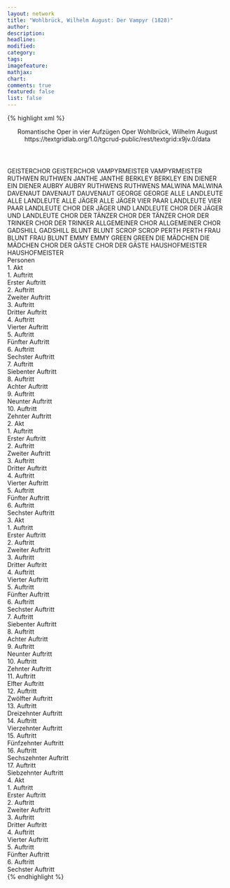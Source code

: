 ```yaml
---
layout: network
title: "Wohlbrück, Wilhelm August: Der Vampyr (1828)"
author:
description:
headline:
modified:
category:
tags:
imagefeature:
mathjax:
chart:
comments: true
featured: false
list: false
---
```

{% highlight xml %}
<?xml-model href="https://raw.githubusercontent.com/DLiNa/project/master/rules/lina.rnc"?><?xml-model href="https://raw.githubusercontent.com/DLiNa/project/master/rules/lina.sch"?>
<play xmlns="http://lina.digital">
  <header>
    <title>Der Vampyr</title>
    <subtitle>Romantische Oper in vier Aufzügen</subtitle>
    <genretitle>Oper</genretitle>
    <author>Wohlbrück, Wilhelm August</author>
    <date type="print"/>
    <date type="premiere" when="1828"/>
    <source>https://textgridlab.org/1.0/tgcrud-public/rest/textgrid:x9jv.0/data</source>
  </header>
  <personae>
    <character>
      <name>GEISTERCHOR</name>
      <alias xml:id="geisterchor">
        <name>GEISTERCHOR</name>
      </alias>
    </character>
    <character>
      <name>VAMPYRMEISTER</name>
      <alias xml:id="vampyrmeister">
        <name>VAMPYRMEISTER</name>
      </alias>
    </character>
    <character>
      <name>RUTHWEN</name>
      <alias xml:id="ruthwen">
        <name>RUTHWEN</name>
      </alias>
    </character>
    <character>
      <name>JANTHE</name>
      <alias xml:id="janthe">
        <name>JANTHE</name>
      </alias>
    </character>
    <character>
      <name>BERKLEY</name>
      <alias xml:id="berkley">
        <name>BERKLEY</name>
      </alias>
    </character>
    <character>
      <name>EIN DIENER</name>
      <alias xml:id="ein_diener">
        <name>EIN DIENER</name>
      </alias>
    </character>
    <character>
      <name>AUBRY</name>
      <alias xml:id="aubry">
        <name>AUBRY</name>
      </alias>
    </character>
    <character>
      <name>RUTHWENS</name>
      <alias xml:id="ruthwens">
        <name>RUTHWENS</name>
      </alias>
    </character>
    <character>
      <name>MALWINA</name>
      <alias xml:id="malwina">
        <name>MALWINA</name>
      </alias>
    </character>
    <character>
      <name>DAVENAUT</name>
      <alias xml:id="davenaut">
        <name>DAVENAUT</name>
      </alias>
      <alias xml:id="dauvenaut">
        <name>DAUVENAUT</name>
      </alias>
    </character>
    <character>
      <name>GEORGE</name>
      <alias xml:id="george">
        <name>GEORGE</name>
      </alias>
    </character>
    <character>
      <name>ALLE LANDLEUTE</name>
      <alias xml:id="alle_landleute">
        <name>ALLE LANDLEUTE</name>
      </alias>
    </character>
    <character>
      <name>ALLE JÄGER</name>
      <alias xml:id="alle_jäger">
        <name>ALLE JÄGER</name>
      </alias>
    </character>
    <character>
      <name>VIER PAAR LANDLEUTE</name>
      <alias xml:id="vier_paar_landleute">
        <name>VIER PAAR LANDLEUTE</name>
      </alias>
    </character>
    <character>
      <name>CHOR DER JÄGER UND LANDLEUTE</name>
      <alias xml:id="chor_der_jäger_und_landleute">
        <name>CHOR DER JÄGER UND LANDLEUTE</name>
      </alias>
    </character>
    <character>
      <name>CHOR DER TÄNZER</name>
      <alias xml:id="chor_der_tänzer">
        <name>CHOR DER TÄNZER</name>
      </alias>
    </character>
    <character>
      <name>CHOR DER TRINKER</name>
      <alias xml:id="chor_der_trinker">
        <name>CHOR DER TRINKER</name>
      </alias>
    </character>
    <character>
      <name>ALLGEMEINER CHOR</name>
      <alias xml:id="allgemeiner_chor">
        <name>ALLGEMEINER CHOR</name>
      </alias>
    </character>
    <character>
      <name>GADSHILL</name>
      <alias xml:id="gadshill">
        <name>GADSHILL</name>
      </alias>
    </character>
    <character>
      <name>BLUNT</name>
      <alias xml:id="blunt">
        <name>BLUNT</name>
      </alias>
    </character>
    <character>
      <name>SCROP</name>
      <alias xml:id="scrop">
        <name>SCROP</name>
      </alias>
    </character>
    <character>
      <name>PERTH</name>
      <alias xml:id="perth">
        <name>PERTH</name>
      </alias>
    </character>
    <character>
      <name>FRAU BLUNT</name>
      <alias xml:id="frau_blunt">
        <name>FRAU BLUNT</name>
      </alias>
    </character>
    <character>
      <name>EMMY</name>
      <alias xml:id="emmy">
        <name>EMMY</name>
      </alias>
    </character>
    <character>
      <name>GREEN</name>
      <alias xml:id="green">
        <name>GREEN</name>
      </alias>
    </character>
    <character>
      <name>DIE MÄDCHEN</name>
      <alias xml:id="die_mädchen">
        <name>DIE MÄDCHEN</name>
      </alias>
    </character>
    <character>
      <name>CHOR DER GÄSTE</name>
      <alias xml:id="chor_der_gäste">
        <name>CHOR DER GÄSTE</name>
      </alias>
    </character>
    <character>
      <name>HAUSHOFMEISTER</name>
      <alias xml:id="haushofmeister">
        <name>HAUSHOFMEISTER</name>
      </alias>
    </character>
  </personae>
  <text>
    <div>
      <head>Personen</head>
    </div>
    <div>
      <head>1. Akt</head>
      <div>
        <head>1. Auftritt</head>
        <div>
          <head>Erster Auftritt</head>
          <sp who="#geisterchor">
            <amount n="2" unit="speech_acts"/>
            <amount n="172" unit="words"/>
            <amount n="34" unit="lines"/>
            <amount n="1018" unit="chars"/>
          </sp>
        </div>
      </div>
      <div>
        <head>2. Auftritt</head>
        <div>
          <head>Zweiter Auftritt</head>
          <sp who="#geisterchor">
            <amount n="1" unit="speech_acts"/>
            <amount n="7" unit="words"/>
            <amount n="2" unit="lines"/>
            <amount n="44" unit="chars"/>
          </sp>
          <sp who="#vampyrmeister">
            <amount n="1" unit="speech_acts"/>
            <amount n="55" unit="words"/>
            <amount n="10" unit="lines"/>
            <amount n="301" unit="chars"/>
          </sp>
          <sp who="#ruthwen">
            <amount n="1" unit="speech_acts"/>
            <amount n="26" unit="words"/>
            <amount n="4" unit="lines"/>
            <amount n="130" unit="chars"/>
          </sp>
        </div>
      </div>
      <div>
        <head>3. Auftritt</head>
        <div>
          <head>Dritter Auftritt</head>
          <sp who="#geisterchor">
            <amount n="1" unit="speech_acts"/>
            <amount n="44" unit="words"/>
            <amount n="9" unit="lines"/>
            <amount n="293" unit="chars"/>
          </sp>
        </div>
      </div>
      <div>
        <head>4. Auftritt</head>
        <div>
          <head>Vierter Auftritt</head>
          <sp who="#ruthwen">
            <amount n="1" unit="speech_acts"/>
            <amount n="414" unit="words"/>
            <amount n="64" unit="lines"/>
            <amount n="2210" unit="chars"/>
          </sp>
        </div>
      </div>
      <div>
        <head>5. Auftritt</head>
        <div>
          <head>Fünfter Auftritt</head>
          <sp who="#ruthwen">
            <amount n="10" unit="speech_acts"/>
            <amount n="295" unit="words"/>
            <amount n="33" unit="lines"/>
            <amount n="1525" unit="chars"/>
          </sp>
          <sp who="#janthe">
            <amount n="9" unit="speech_acts"/>
            <amount n="297" unit="words"/>
            <amount n="23" unit="lines"/>
            <amount n="1581" unit="chars"/>
          </sp>
          <sp who="#janthe">
            <amount n="1" unit="speech_acts"/>
            <amount n="43" unit="words"/>
            <amount n="7" unit="lines"/>
            <amount n="224" unit="chars"/>
          </sp>
        </div>
      </div>
      <div>
        <head>6. Auftritt</head>
        <div>
          <head>Sechster Auftritt</head>
          <sp who="#allgemeiner_chor">
            <amount n="1" unit="speech_acts"/>
            <amount n="32" unit="words"/>
            <amount n="10" unit="lines"/>
            <amount n="178" unit="chars"/>
          </sp>
        </div>
      </div>
      <div>
        <head>7. Auftritt</head>
        <div>
          <head>Siebenter Auftritt</head>
          <sp who="#berkley">
            <amount n="4" unit="speech_acts"/>
            <amount n="100" unit="words"/>
            <amount n="14" unit="lines"/>
            <amount n="542" unit="chars"/>
          </sp>
          <sp who="#allgemeiner_chor">
            <amount n="2" unit="speech_acts"/>
            <amount n="94" unit="words"/>
            <amount n="17" unit="lines"/>
            <amount n="524" unit="chars"/>
          </sp>
          <sp who="#janthe">
            <amount n="3" unit="speech_acts"/>
            <amount n="5" unit="words"/>
            <amount n="3" unit="lines"/>
            <amount n="22" unit="chars"/>
          </sp>
          <sp who="#ruthwen">
            <amount n="2" unit="speech_acts"/>
            <amount n="2" unit="words"/>
            <amount n="2" unit="lines"/>
            <amount n="10" unit="chars"/>
          </sp>
        </div>
      </div>
      <div>
        <head>8. Auftritt</head>
        <div>
          <head>Achter Auftritt</head>
          <sp who="#berkley">
            <amount n="2" unit="speech_acts"/>
            <amount n="17" unit="words"/>
            <amount n="4" unit="lines"/>
            <amount n="101" unit="chars"/>
          </sp>
          <sp who="#janthe #allgemeiner_chor #berkley">
            <amount n="1" unit="speech_acts"/>
            <amount n="3" unit="words"/>
            <amount n="1" unit="lines"/>
            <amount n="12" unit="chars"/>
          </sp>
          <sp who="#ein_diener">
            <amount n="1" unit="speech_acts"/>
            <amount n="25" unit="words"/>
            <amount n="5" unit="lines"/>
            <amount n="152" unit="chars"/>
          </sp>
          <sp who="#janthe #allgemeiner_chor #berkley #ein_diener">
            <amount n="1" unit="speech_acts"/>
            <amount n="7" unit="words"/>
            <amount n="1" unit="lines"/>
            <amount n="40" unit="chars"/>
          </sp>
        </div>
      </div>
      <div>
        <head>9. Auftritt</head>
        <div>
          <head>Neunter Auftritt</head>
          <sp who="#ruthwen">
            <amount n="1" unit="speech_acts"/>
            <amount n="58" unit="words"/>
            <amount n="10" unit="lines"/>
            <amount n="323" unit="chars"/>
          </sp>
        </div>
      </div>
      <div>
        <head>10. Auftritt</head>
        <div>
          <head>Zehnter Auftritt</head>
          <sp who="#aubry">
            <amount n="13" unit="speech_acts"/>
            <amount n="236" unit="words"/>
            <amount n="8" unit="lines"/>
            <amount n="1224" unit="chars"/>
          </sp>
          <sp who="#ruthwen">
            <amount n="13" unit="speech_acts"/>
            <amount n="284" unit="words"/>
            <amount n="8" unit="lines"/>
            <amount n="1484" unit="chars"/>
          </sp>
          <sp who="#ruthwens">
            <amount n="1" unit="speech_acts"/>
            <amount n="1" unit="words"/>
            <amount n="1" unit="lines"/>
            <amount n="3" unit="chars"/>
          </sp>
        </div>
      </div>
    </div>
    <div>
      <head>2. Akt</head>
      <div>
        <head>1. Auftritt</head>
        <div>
          <head>Erster Auftritt</head>
          <sp who="#malwina">
            <amount n="1" unit="speech_acts"/>
            <amount n="220" unit="words"/>
            <amount n="34" unit="lines"/>
            <amount n="1156" unit="chars"/>
          </sp>
        </div>
      </div>
      <div>
        <head>2. Auftritt</head>
        <div>
          <head>Zweiter Auftritt</head>
          <sp who="#malwina">
            <amount n="23" unit="speech_acts"/>
            <amount n="325" unit="words"/>
            <amount n="26" unit="lines"/>
            <amount n="1714" unit="chars"/>
          </sp>
          <sp who="#aubry">
            <amount n="22" unit="speech_acts"/>
            <amount n="228" unit="words"/>
            <amount n="26" unit="lines"/>
            <amount n="1222" unit="chars"/>
          </sp>
          <sp who="#malwina #aubry">
            <amount n="10" unit="speech_acts"/>
            <amount n="117" unit="words"/>
            <amount n="17" unit="lines"/>
            <amount n="566" unit="chars"/>
          </sp>
        </div>
      </div>
      <div>
        <head>3. Auftritt</head>
        <div>
          <head>Dritter Auftritt</head>
          <sp who="#malwina">
            <amount n="19" unit="speech_acts"/>
            <amount n="152" unit="words"/>
            <amount n="31" unit="lines"/>
            <amount n="792" unit="chars"/>
          </sp>
          <sp who="#davenaut">
            <amount n="19" unit="speech_acts"/>
            <amount n="405" unit="words"/>
            <amount n="33" unit="lines"/>
            <amount n="2161" unit="chars"/>
          </sp>
          <sp who="#aubry">
            <amount n="10" unit="speech_acts"/>
            <amount n="65" unit="words"/>
            <amount n="13" unit="lines"/>
            <amount n="344" unit="chars"/>
          </sp>
          <sp who="#dauvenaut">
            <amount n="1" unit="speech_acts"/>
            <amount n="67" unit="words"/>
            <amount n="377" unit="chars"/>
          </sp>
          <sp who="#aubry #malwina">
            <amount n="1" unit="speech_acts"/>
            <amount n="4" unit="words"/>
            <amount n="1" unit="lines"/>
            <amount n="21" unit="chars"/>
          </sp>
          <sp who="#aubry #malwina">
            <amount n="1" unit="speech_acts"/>
            <amount n="27" unit="words"/>
            <amount n="4" unit="lines"/>
            <amount n="133" unit="chars"/>
          </sp>
          <sp who="#aubry">
            <amount n="1" unit="speech_acts"/>
            <amount n="22" unit="words"/>
            <amount n="4" unit="lines"/>
            <amount n="119" unit="chars"/>
          </sp>
          <sp who="#malwina">
            <amount n="1" unit="speech_acts"/>
            <amount n="21" unit="words"/>
            <amount n="4" unit="lines"/>
            <amount n="124" unit="chars"/>
          </sp>
          <sp who="#davenaut">
            <amount n="1" unit="speech_acts"/>
            <amount n="21" unit="words"/>
            <amount n="4" unit="lines"/>
            <amount n="119" unit="chars"/>
          </sp>
          <sp who="#aubry">
            <amount n="1" unit="speech_acts"/>
            <amount n="40" unit="words"/>
            <amount n="8" unit="lines"/>
            <amount n="234" unit="chars"/>
          </sp>
        </div>
      </div>
      <div>
        <head>4. Auftritt</head>
        <div>
          <head>Vierter Auftritt</head>
          <sp who="#george">
            <amount n="1" unit="speech_acts"/>
            <amount n="31" unit="words"/>
            <amount n="6" unit="lines"/>
            <amount n="170" unit="chars"/>
          </sp>
          <sp who="#davenaut">
            <amount n="1" unit="speech_acts"/>
            <amount n="13" unit="words"/>
            <amount n="2" unit="lines"/>
            <amount n="58" unit="chars"/>
          </sp>
        </div>
      </div>
      <div>
        <head>5. Auftritt</head>
        <div>
          <head>Fünfter Auftritt</head>
          <sp who="#alle_landleute #vier_paar_landleute">
            <amount n="1" unit="speech_acts"/>
            <amount n="36" unit="words"/>
            <amount n="6" unit="lines"/>
            <amount n="221" unit="chars"/>
          </sp>
          <sp who="#vier_paar_landleute">
            <amount n="2" unit="speech_acts"/>
            <amount n="88" unit="words"/>
            <amount n="14" unit="lines"/>
            <amount n="532" unit="chars"/>
          </sp>
          <sp who="#alle_jäger #alle_landleute #vier_paar_landleute">
            <amount n="1" unit="speech_acts"/>
            <amount n="28" unit="words"/>
            <amount n="4" unit="lines"/>
            <amount n="162" unit="chars"/>
          </sp>
          <sp who="#george">
            <amount n="1" unit="speech_acts"/>
            <amount n="51" unit="words"/>
            <amount n="8" unit="lines"/>
            <amount n="235" unit="chars"/>
          </sp>
          <sp who="#chor_der_jäger_und_landleute #vier_paar_landleute">
            <amount n="1" unit="speech_acts"/>
            <amount n="90" unit="words"/>
            <amount n="14" unit="lines"/>
            <amount n="485" unit="chars"/>
          </sp>
        </div>
      </div>
      <div>
        <head>6. Auftritt</head>
        <div>
          <head>Sechster Auftritt</head>
          <sp who="#chor_der_jäger_und_landleute">
            <amount n="8" unit="speech_acts"/>
            <amount n="403" unit="words"/>
            <amount n="69" unit="lines"/>
            <amount n="2149" unit="chars"/>
          </sp>
          <sp who="#davenaut">
            <amount n="9" unit="speech_acts"/>
            <amount n="130" unit="words"/>
            <amount n="24" unit="lines"/>
            <amount n="741" unit="chars"/>
          </sp>
          <sp who="#ruthwen">
            <amount n="13" unit="speech_acts"/>
            <amount n="285" unit="words"/>
            <amount n="51" unit="lines"/>
            <amount n="1498" unit="chars"/>
          </sp>
          <sp who="#malwina">
            <amount n="8" unit="speech_acts"/>
            <amount n="104" unit="words"/>
            <amount n="20" unit="lines"/>
            <amount n="548" unit="chars"/>
          </sp>
          <sp who="#aubry">
            <amount n="11" unit="speech_acts"/>
            <amount n="177" unit="words"/>
            <amount n="31" unit="lines"/>
            <amount n="934" unit="chars"/>
          </sp>
          <sp who="#ruthwen">
            <amount n="2" unit="speech_acts"/>
            <amount n="44" unit="words"/>
            <amount n="8" unit="lines"/>
            <amount n="240" unit="chars"/>
          </sp>
          <sp who="#davenaut">
            <amount n="2" unit="speech_acts"/>
            <amount n="42" unit="words"/>
            <amount n="8" unit="lines"/>
            <amount n="243" unit="chars"/>
          </sp>
          <sp who="#allgemeiner_chor">
            <amount n="1" unit="speech_acts"/>
            <amount n="22" unit="words"/>
            <amount n="4" unit="lines"/>
            <amount n="125" unit="chars"/>
          </sp>
          <sp who="#aubry">
            <amount n="1" unit="speech_acts"/>
            <amount n="39" unit="words"/>
            <amount n="6" unit="lines"/>
            <amount n="202" unit="chars"/>
          </sp>
        </div>
      </div>
    </div>
    <div>
      <head>3. Akt</head>
      <div>
        <head>1. Auftritt</head>
        <div>
          <head>Erster Auftritt</head>
          <sp who="#chor_der_trinker">
            <amount n="1" unit="speech_acts"/>
            <amount n="80" unit="words"/>
            <amount n="15" unit="lines"/>
            <amount n="448" unit="chars"/>
          </sp>
          <sp who="#chor_der_tänzer">
            <amount n="1" unit="speech_acts"/>
            <amount n="118" unit="words"/>
            <amount n="24" unit="lines"/>
            <amount n="624" unit="chars"/>
          </sp>
          <sp who="#chor_der_trinker">
            <amount n="1" unit="speech_acts"/>
            <amount n="36" unit="words"/>
            <amount n="7" unit="lines"/>
            <amount n="181" unit="chars"/>
          </sp>
          <sp who="#allgemeiner_chor #chor_der_trinker #chor_der_tänzer">
            <amount n="1" unit="speech_acts"/>
            <amount n="37" unit="words"/>
            <amount n="6" unit="lines"/>
            <amount n="201" unit="chars"/>
          </sp>
          <sp who="#gadshill">
            <amount n="1" unit="speech_acts"/>
            <amount n="8" unit="words"/>
            <amount n="1" unit="lines"/>
            <amount n="38" unit="chars"/>
          </sp>
          <sp who="#blunt">
            <amount n="4" unit="speech_acts"/>
            <amount n="52" unit="words"/>
            <amount n="5" unit="lines"/>
            <amount n="270" unit="chars"/>
          </sp>
          <sp who="#scrop">
            <amount n="1" unit="speech_acts"/>
            <amount n="11" unit="words"/>
            <amount n="1" unit="lines"/>
            <amount n="61" unit="chars"/>
          </sp>
          <sp who="#perth">
            <amount n="1" unit="speech_acts"/>
            <amount n="21" unit="words"/>
            <amount n="116" unit="chars"/>
          </sp>
          <sp who="#frau_blunt">
            <amount n="2" unit="speech_acts"/>
            <amount n="18" unit="words"/>
            <amount n="2" unit="lines"/>
            <amount n="86" unit="chars"/>
          </sp>
        </div>
      </div>
      <div>
        <head>2. Auftritt</head>
        <div>
          <head>Zweiter Auftritt</head>
          <sp who="#allgemeiner_chor #perth #blunt #frau_blunt #green #scrop #die_mädchen">
            <amount n="2" unit="speech_acts"/>
            <amount n="14" unit="words"/>
            <amount n="2" unit="lines"/>
            <amount n="70" unit="chars"/>
          </sp>
          <sp who="#perth">
            <amount n="4" unit="speech_acts"/>
            <amount n="64" unit="words"/>
            <amount n="2" unit="lines"/>
            <amount n="331" unit="chars"/>
          </sp>
          <sp who="#blunt">
            <amount n="4" unit="speech_acts"/>
            <amount n="64" unit="words"/>
            <amount n="3" unit="lines"/>
            <amount n="342" unit="chars"/>
          </sp>
          <sp who="#frau_blunt">
            <amount n="4" unit="speech_acts"/>
            <amount n="20" unit="words"/>
            <amount n="4" unit="lines"/>
            <amount n="102" unit="chars"/>
          </sp>
          <sp who="#emmy">
            <amount n="10" unit="speech_acts"/>
            <amount n="532" unit="words"/>
            <amount n="86" unit="lines"/>
            <amount n="2802" unit="chars"/>
          </sp>
          <sp who="#green">
            <amount n="5" unit="speech_acts"/>
            <amount n="126" unit="words"/>
            <amount n="2" unit="lines"/>
            <amount n="730" unit="chars"/>
          </sp>
          <sp who="#scrop">
            <amount n="4" unit="speech_acts"/>
            <amount n="45" unit="words"/>
            <amount n="3" unit="lines"/>
            <amount n="276" unit="chars"/>
          </sp>
          <sp who="#die_mädchen">
            <amount n="1" unit="speech_acts"/>
            <amount n="7" unit="words"/>
            <amount n="1" unit="lines"/>
            <amount n="28" unit="chars"/>
          </sp>
          <sp who="#allgemeiner_chor">
            <amount n="5" unit="speech_acts"/>
            <amount n="113" unit="words"/>
            <amount n="20" unit="lines"/>
            <amount n="621" unit="chars"/>
          </sp>
        </div>
      </div>
      <div>
        <head>3. Auftritt</head>
        <div>
          <head>Dritter Auftritt</head>
          <sp who="#ruthwen">
            <amount n="12" unit="speech_acts"/>
            <amount n="229" unit="words"/>
            <amount n="7" unit="lines"/>
            <amount n="1294" unit="chars"/>
          </sp>
          <sp who="#die_mädchen">
            <amount n="1" unit="speech_acts"/>
            <amount n="1" unit="words"/>
            <amount n="1" unit="lines"/>
            <amount n="3" unit="chars"/>
          </sp>
          <sp who="#emmy">
            <amount n="5" unit="speech_acts"/>
            <amount n="60" unit="words"/>
            <amount n="4" unit="lines"/>
            <amount n="329" unit="chars"/>
          </sp>
          <sp who="#perth">
            <amount n="3" unit="speech_acts"/>
            <amount n="51" unit="words"/>
            <amount n="2" unit="lines"/>
            <amount n="295" unit="chars"/>
          </sp>
          <sp who="#blunt">
            <amount n="1" unit="speech_acts"/>
            <amount n="16" unit="words"/>
            <amount n="1" unit="lines"/>
            <amount n="82" unit="chars"/>
          </sp>
          <sp who="#ruthwen #die_mädchen #emmy #perth #blunt">
            <amount n="1" unit="speech_acts"/>
            <amount n="7" unit="words"/>
            <amount n="1" unit="lines"/>
            <amount n="36" unit="chars"/>
          </sp>
        </div>
      </div>
      <div>
        <head>4. Auftritt</head>
        <div>
          <head>Vierter Auftritt</head>
          <sp who="#emmy">
            <amount n="2" unit="speech_acts"/>
            <amount n="33" unit="words"/>
            <amount n="5" unit="lines"/>
            <amount n="163" unit="chars"/>
          </sp>
          <sp who="#ruthwen">
            <amount n="2" unit="speech_acts"/>
            <amount n="51" unit="words"/>
            <amount n="4" unit="lines"/>
            <amount n="279" unit="chars"/>
          </sp>
        </div>
      </div>
      <div>
        <head>5. Auftritt</head>
        <div>
          <head>Fünfter Auftritt</head>
          <sp who="#george">
            <amount n="15" unit="speech_acts"/>
            <amount n="203" unit="words"/>
            <amount n="36" unit="lines"/>
            <amount n="974" unit="chars"/>
          </sp>
          <sp who="#ruthwen">
            <amount n="11" unit="speech_acts"/>
            <amount n="249" unit="words"/>
            <amount n="43" unit="lines"/>
            <amount n="1286" unit="chars"/>
          </sp>
          <sp who="#emmy">
            <amount n="11" unit="speech_acts"/>
            <amount n="134" unit="words"/>
            <amount n="26" unit="lines"/>
            <amount n="650" unit="chars"/>
          </sp>
          <sp who="#emmy">
            <amount n="1" unit="speech_acts"/>
            <amount n="14" unit="words"/>
            <amount n="3" unit="lines"/>
            <amount n="86" unit="chars"/>
          </sp>
          <sp who="#emmy #ruthwen">
            <amount n="1" unit="speech_acts"/>
            <amount n="27" unit="words"/>
            <amount n="4" unit="lines"/>
            <amount n="144" unit="chars"/>
          </sp>
        </div>
      </div>
      <div>
        <head>6. Auftritt</head>
        <div>
          <head>Sechster Auftritt</head>
          <sp who="#george">
            <amount n="6" unit="speech_acts"/>
            <amount n="319" unit="words"/>
            <amount n="2" unit="lines"/>
            <amount n="1711" unit="chars"/>
          </sp>
          <sp who="#emmy">
            <amount n="5" unit="speech_acts"/>
            <amount n="122" unit="words"/>
            <amount n="2" unit="lines"/>
            <amount n="634" unit="chars"/>
          </sp>
        </div>
      </div>
      <div>
        <head>7. Auftritt</head>
        <div>
          <head>Siebenter Auftritt</head>
          <sp who="#aubry">
            <amount n="2" unit="speech_acts"/>
            <amount n="20" unit="words"/>
            <amount n="2" unit="lines"/>
            <amount n="109" unit="chars"/>
          </sp>
          <sp who="#george">
            <amount n="3" unit="speech_acts"/>
            <amount n="36" unit="words"/>
            <amount n="3" unit="lines"/>
            <amount n="190" unit="chars"/>
          </sp>
          <sp who="#emmy">
            <amount n="1" unit="speech_acts"/>
            <amount n="15" unit="words"/>
            <amount n="1" unit="lines"/>
            <amount n="74" unit="chars"/>
          </sp>
        </div>
      </div>
      <div>
        <head>8. Auftritt</head>
        <div>
          <head>Achter Auftritt</head>
          <sp who="#aubry">
            <amount n="1" unit="speech_acts"/>
            <amount n="61" unit="words"/>
            <amount n="357" unit="chars"/>
          </sp>
        </div>
      </div>
      <div>
        <head>9. Auftritt</head>
        <div>
          <head>Neunter Auftritt</head>
          <sp who="#ruthwen">
            <amount n="5" unit="speech_acts"/>
            <amount n="437" unit="words"/>
            <amount n="58" unit="lines"/>
            <amount n="2353" unit="chars"/>
          </sp>
          <sp who="#aubry">
            <amount n="3" unit="speech_acts"/>
            <amount n="185" unit="words"/>
            <amount n="12" unit="lines"/>
            <amount n="1035" unit="chars"/>
          </sp>
        </div>
      </div>
      <div>
        <head>10. Auftritt</head>
        <div>
          <head>Zehnter Auftritt</head>
          <sp who="#aubry">
            <amount n="2" unit="speech_acts"/>
            <amount n="177" unit="words"/>
            <amount n="32" unit="lines"/>
            <amount n="964" unit="chars"/>
          </sp>
        </div>
      </div>
      <div>
        <head>11. Auftritt</head>
        <div>
          <head>Elfter Auftritt</head>
          <sp who="#george">
            <amount n="3" unit="speech_acts"/>
            <amount n="117" unit="words"/>
            <amount n="2" unit="lines"/>
            <amount n="606" unit="chars"/>
          </sp>
          <sp who="#aubry">
            <amount n="3" unit="speech_acts"/>
            <amount n="63" unit="words"/>
            <amount n="1" unit="lines"/>
            <amount n="341" unit="chars"/>
          </sp>
        </div>
      </div>
      <div>
        <head>12. Auftritt</head>
        <div>
          <head>Zwölfter Auftritt</head>
          <sp who="#ruthwen">
            <amount n="15" unit="speech_acts"/>
            <amount n="93" unit="words"/>
            <amount n="18" unit="lines"/>
            <amount n="456" unit="chars"/>
          </sp>
          <sp who="#emmy">
            <amount n="14" unit="speech_acts"/>
            <amount n="108" unit="words"/>
            <amount n="19" unit="lines"/>
            <amount n="537" unit="chars"/>
          </sp>
          <sp who="#emmy">
            <amount n="1" unit="speech_acts"/>
            <amount n="16" unit="words"/>
            <amount n="2" unit="lines"/>
            <amount n="72" unit="chars"/>
          </sp>
          <sp who="#ruthwen">
            <amount n="1" unit="speech_acts"/>
            <amount n="10" unit="words"/>
            <amount n="2" unit="lines"/>
            <amount n="56" unit="chars"/>
          </sp>
          <sp who="#emmy #ruthwen">
            <amount n="1" unit="speech_acts"/>
            <amount n="40" unit="words"/>
            <amount n="7" unit="lines"/>
            <amount n="219" unit="chars"/>
          </sp>
        </div>
      </div>
      <div>
        <head>13. Auftritt</head>
        <div>
          <head>Dreizehnter Auftritt</head>
          <sp who="#blunt">
            <amount n="9" unit="speech_acts"/>
            <amount n="166" unit="words"/>
            <amount n="7" unit="lines"/>
            <amount n="896" unit="chars"/>
          </sp>
          <sp who="#scrop">
            <amount n="2" unit="speech_acts"/>
            <amount n="7" unit="words"/>
            <amount n="2" unit="lines"/>
            <amount n="31" unit="chars"/>
          </sp>
          <sp who="#green">
            <amount n="2" unit="speech_acts"/>
            <amount n="15" unit="words"/>
            <amount n="2" unit="lines"/>
            <amount n="71" unit="chars"/>
          </sp>
          <sp who="#gadshill">
            <amount n="3" unit="speech_acts"/>
            <amount n="23" unit="words"/>
            <amount n="3" unit="lines"/>
            <amount n="127" unit="chars"/>
          </sp>
          <sp who="#scrop #green #gadshill">
            <amount n="1" unit="speech_acts"/>
            <amount n="13" unit="words"/>
            <amount n="1" unit="lines"/>
            <amount n="74" unit="chars"/>
          </sp>
          <sp who="#scrop #green #gadshill #blunt #allgemeiner_chor">
            <amount n="4" unit="speech_acts"/>
            <amount n="158" unit="words"/>
            <amount n="27" unit="lines"/>
            <amount n="800" unit="chars"/>
          </sp>
        </div>
      </div>
      <div>
        <head>14. Auftritt</head>
        <div>
          <head>Vierzehnter Auftritt</head>
          <sp who="#frau_blunt">
            <amount n="19" unit="speech_acts"/>
            <amount n="447" unit="words"/>
            <amount n="85" unit="lines"/>
            <amount n="2557" unit="chars"/>
          </sp>
          <sp who="#blunt">
            <amount n="12" unit="speech_acts"/>
            <amount n="140" unit="words"/>
            <amount n="30" unit="lines"/>
            <amount n="762" unit="chars"/>
          </sp>
        </div>
      </div>
      <div>
        <head>15. Auftritt</head>
        <div>
          <head>Fünfzehnter Auftritt</head>
          <sp who="#blunt">
            <amount n="3" unit="speech_acts"/>
            <amount n="51" unit="words"/>
            <amount n="11" unit="lines"/>
            <amount n="309" unit="chars"/>
          </sp>
          <sp who="#allgemeiner_chor">
            <amount n="3" unit="speech_acts"/>
            <amount n="43" unit="words"/>
            <amount n="8" unit="lines"/>
            <amount n="242" unit="chars"/>
          </sp>
          <sp who="#frau_blunt">
            <amount n="1" unit="speech_acts"/>
            <amount n="76" unit="words"/>
            <amount n="13" unit="lines"/>
            <amount n="435" unit="chars"/>
          </sp>
        </div>
      </div>
      <div>
        <head>16. Auftritt</head>
        <div>
          <head>Sechszehnter Auftritt</head>
          <sp who="#perth">
            <amount n="3" unit="speech_acts"/>
            <amount n="24" unit="words"/>
            <amount n="4" unit="lines"/>
            <amount n="125" unit="chars"/>
          </sp>
          <sp who="#green">
            <amount n="1" unit="speech_acts"/>
            <amount n="4" unit="words"/>
            <amount n="1" unit="lines"/>
            <amount n="18" unit="chars"/>
          </sp>
          <sp who="#allgemeiner_chor #perth #green #scrop #gadshill">
            <amount n="2" unit="speech_acts"/>
            <amount n="19" unit="words"/>
            <amount n="3" unit="lines"/>
            <amount n="98" unit="chars"/>
          </sp>
        </div>
      </div>
      <div>
        <head>17. Auftritt</head>
        <div>
          <head>Siebzehnter Auftritt</head>
          <sp who="#george">
            <amount n="4" unit="speech_acts"/>
            <amount n="217" unit="words"/>
            <amount n="28" unit="lines"/>
            <amount n="1163" unit="chars"/>
          </sp>
          <sp who="#perth">
            <amount n="3" unit="speech_acts"/>
            <amount n="26" unit="words"/>
            <amount n="4" unit="lines"/>
            <amount n="162" unit="chars"/>
          </sp>
          <sp who="#allgemeiner_chor">
            <amount n="1" unit="speech_acts"/>
            <amount n="42" unit="words"/>
            <amount n="6" unit="lines"/>
            <amount n="237" unit="chars"/>
          </sp>
        </div>
      </div>
    </div>
    <div>
      <head>4. Akt</head>
      <div>
        <head>1. Auftritt</head>
        <div>
          <head>Erster Auftritt</head>
          <sp who="#aubry">
            <amount n="1" unit="speech_acts"/>
            <amount n="86" unit="words"/>
            <amount n="507" unit="chars"/>
          </sp>
        </div>
      </div>
      <div>
        <head>2. Auftritt</head>
        <div>
          <head>Zweiter Auftritt</head>
          <sp who="#malwina">
            <amount n="4" unit="speech_acts"/>
            <amount n="209" unit="words"/>
            <amount n="19" unit="lines"/>
            <amount n="1172" unit="chars"/>
          </sp>
          <sp who="#aubry">
            <amount n="4" unit="speech_acts"/>
            <amount n="130" unit="words"/>
            <amount n="19" unit="lines"/>
            <amount n="705" unit="chars"/>
          </sp>
          <sp who="#malwina #aubry">
            <amount n="1" unit="speech_acts"/>
            <amount n="29" unit="words"/>
            <amount n="4" unit="lines"/>
            <amount n="156" unit="chars"/>
          </sp>
        </div>
      </div>
      <div>
        <head>3. Auftritt</head>
        <div>
          <head>Dritter Auftritt</head>
          <sp who="#chor_der_gäste">
            <amount n="1" unit="speech_acts"/>
            <amount n="23" unit="words"/>
            <amount n="4" unit="lines"/>
            <amount n="151" unit="chars"/>
          </sp>
          <sp who="#davenaut">
            <amount n="2" unit="speech_acts"/>
            <amount n="32" unit="words"/>
            <amount n="5" unit="lines"/>
            <amount n="210" unit="chars"/>
          </sp>
          <sp who="#malwina">
            <amount n="1" unit="speech_acts"/>
            <amount n="30" unit="words"/>
            <amount n="4" unit="lines"/>
            <amount n="161" unit="chars"/>
          </sp>
          <sp who="#aubry">
            <amount n="1" unit="speech_acts"/>
            <amount n="35" unit="words"/>
            <amount n="5" unit="lines"/>
            <amount n="196" unit="chars"/>
          </sp>
          <sp who="#chor_der_gäste">
            <amount n="1" unit="speech_acts"/>
            <amount n="31" unit="words"/>
            <amount n="5" unit="lines"/>
            <amount n="189" unit="chars"/>
          </sp>
        </div>
      </div>
      <div>
        <head>4. Auftritt</head>
        <div>
          <head>Vierter Auftritt</head>
          <sp who="#haushofmeister">
            <amount n="1" unit="speech_acts"/>
            <amount n="4" unit="words"/>
            <amount n="1" unit="lines"/>
            <amount n="21" unit="chars"/>
          </sp>
          <sp who="#malwina">
            <amount n="1" unit="speech_acts"/>
            <amount n="1" unit="words"/>
            <amount n="1" unit="lines"/>
            <amount n="13" unit="chars"/>
          </sp>
          <sp who="#aubry">
            <amount n="8" unit="speech_acts"/>
            <amount n="130" unit="words"/>
            <amount n="23" unit="lines"/>
            <amount n="720" unit="chars"/>
          </sp>
          <sp who="#allgemeiner_chor">
            <amount n="9" unit="speech_acts"/>
            <amount n="110" unit="words"/>
            <amount n="19" unit="lines"/>
            <amount n="564" unit="chars"/>
          </sp>
          <sp who="#davenaut">
            <amount n="12" unit="speech_acts"/>
            <amount n="133" unit="words"/>
            <amount n="27" unit="lines"/>
            <amount n="767" unit="chars"/>
          </sp>
          <sp who="#ruthwen">
            <amount n="5" unit="speech_acts"/>
            <amount n="122" unit="words"/>
            <amount n="21" unit="lines"/>
            <amount n="627" unit="chars"/>
          </sp>
          <sp who="#malwina">
            <amount n="4" unit="speech_acts"/>
            <amount n="30" unit="words"/>
            <amount n="6" unit="lines"/>
            <amount n="173" unit="chars"/>
          </sp>
          <sp who="#aubry">
            <amount n="1" unit="speech_acts"/>
            <amount n="13" unit="words"/>
            <amount n="2" unit="lines"/>
            <amount n="59" unit="chars"/>
          </sp>
        </div>
      </div>
      <div>
        <head>5. Auftritt</head>
        <div>
          <head>Fünfter Auftritt</head>
          <sp who="#davenaut">
            <amount n="11" unit="speech_acts"/>
            <amount n="76" unit="words"/>
            <amount n="15" unit="lines"/>
            <amount n="424" unit="chars"/>
          </sp>
          <sp who="#ruthwen">
            <amount n="1" unit="speech_acts"/>
            <amount n="13" unit="words"/>
            <amount n="2" unit="lines"/>
            <amount n="67" unit="chars"/>
          </sp>
          <sp who="#malwina">
            <amount n="5" unit="speech_acts"/>
            <amount n="76" unit="words"/>
            <amount n="12" unit="lines"/>
            <amount n="400" unit="chars"/>
          </sp>
          <sp who="#aubry">
            <amount n="2" unit="speech_acts"/>
            <amount n="32" unit="words"/>
            <amount n="6" unit="lines"/>
            <amount n="182" unit="chars"/>
          </sp>
          <sp who="#allgemeiner_chor">
            <amount n="4" unit="speech_acts"/>
            <amount n="69" unit="words"/>
            <amount n="11" unit="lines"/>
            <amount n="358" unit="chars"/>
          </sp>
          <sp who="#ruthwen">
            <amount n="6" unit="speech_acts"/>
            <amount n="53" unit="words"/>
            <amount n="9" unit="lines"/>
            <amount n="273" unit="chars"/>
          </sp>
          <sp who="#malwina #allgemeiner_chor">
            <amount n="1" unit="speech_acts"/>
            <amount n="1" unit="words"/>
            <amount n="1" unit="lines"/>
            <amount n="4" unit="chars"/>
          </sp>
        </div>
      </div>
      <div>
        <head>6. Auftritt</head>
        <div>
          <head>Sechster Auftritt</head>
          <sp who="#aubry">
            <amount n="7" unit="speech_acts"/>
            <amount n="49" unit="words"/>
            <amount n="10" unit="lines"/>
            <amount n="271" unit="chars"/>
          </sp>
          <sp who="#ruthwen">
            <amount n="3" unit="speech_acts"/>
            <amount n="26" unit="words"/>
            <amount n="5" unit="lines"/>
            <amount n="159" unit="chars"/>
          </sp>
          <sp who="#allgemeiner_chor">
            <amount n="5" unit="speech_acts"/>
            <amount n="62" unit="words"/>
            <amount n="13" unit="lines"/>
            <amount n="347" unit="chars"/>
          </sp>
          <sp who="#ruthwen">
            <amount n="1" unit="speech_acts"/>
            <amount n="3" unit="words"/>
            <amount n="1" unit="lines"/>
            <amount n="21" unit="chars"/>
          </sp>
          <sp who="#aubry #ruthwen #allgemeiner_chor #davenaut #malwina">
            <amount n="1" unit="speech_acts"/>
            <amount n="1" unit="words"/>
            <amount n="1" unit="lines"/>
            <amount n="5" unit="chars"/>
          </sp>
          <sp who="#davenaut">
            <amount n="2" unit="speech_acts"/>
            <amount n="47" unit="words"/>
            <amount n="7" unit="lines"/>
            <amount n="268" unit="chars"/>
          </sp>
          <sp who="#malwina">
            <amount n="1" unit="speech_acts"/>
            <amount n="64" unit="words"/>
            <amount n="9" unit="lines"/>
            <amount n="354" unit="chars"/>
          </sp>
          <sp who="#malwina">
            <amount n="1" unit="speech_acts"/>
            <amount n="17" unit="words"/>
            <amount n="3" unit="lines"/>
            <amount n="80" unit="chars"/>
          </sp>
        </div>
      </div>
    </div>
  </text>
</play>
{% endhighlight %}